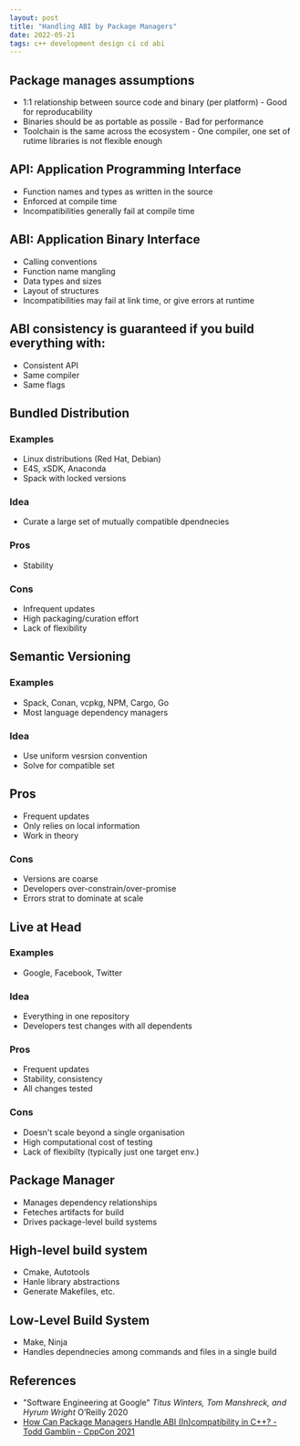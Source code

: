 ```yaml
---
layout: post
title: "Handling ABI by Package Managers"
date: 2022-05-21
tags: c++ development design ci cd abi
---
```


## Package manages assumptions
* 1:1 relationship between source code and binary (per platform) - Good for reproducability
* Binaries should be as portable as possile - Bad for performance
* Toolchain is the same across the ecosystem - One compiler, one set of rutime libraries is not flexible enough

## API: Application Programming Interface
* Function names and types as written in the source
* Enforced at compile time
* Incompatibilities generally fail at compile time

## ABI: Application Binary Interface
* Calling conventions
* Function name mangling
* Data types and sizes
* Layout of structures
* Incompatibilities may fail at link time, or give errors at runtime

## ABI consistency is guaranteed if you build everything with:
* Consistent API
* Same compiler
* Same flags

## Bundled Distribution

### Examples
* Linux distributions (Red Hat, Debian)
* E4S, xSDK, Anaconda
* Spack with locked versions

### Idea
* Curate a large set of mutually compatible dpendnecies

### Pros
* Stability

### Cons
* Infrequent updates
* High packaging/curation effort
* Lack of flexibility

## Semantic Versioning 

### Examples
* Spack, Conan, vcpkg, NPM, Cargo, Go
* Most language dependency managers

### Idea
* Use uniform vesrsion convention
* Solve for compatible set 

## Pros
* Frequent updates
* Only relies on local information
* Work in theory

### Cons
* Versions are coarse
* Developers over-constrain/over-promise
* Errors strat to dominate at scale

## Live at Head

### Examples
* Google, Facebook, Twitter

### Idea
* Everything in one repository
* Developers test changes with all dependents

### Pros
* Frequent updates
* Stability, consistency
* All changes tested

### Cons
* Doesn't scale beyond a single organisation
* High computational cost of testing
* Lack of flexibilty (typically just one target env.)

## Package Manager
* Manages dependency relationships
* Feteches artifacts for build
* Drives package-level build systems

## High-level build system
* Cmake, Autotools
* Hanle library abstractions
* Generate Makefiles, etc.

## Low-Level Build System
* Make, Ninja
* Handles dependnecies among commands and files in a single build

## References
* "Software Engineering at Google" _Titus Winters, Tom Manshreck, and Hyrum Wright_ O’Reilly 2020
* [How Can Package Managers Handle ABI (In)compatibility in C++? - Todd Gamblin - CppCon 2021](https://www.youtube.com/watch?v=gWe2K_oCp6A)
